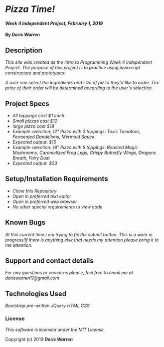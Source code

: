 # _Pizza Time!_

#### _Week 4 Independent Project, February 1, 2019_

#### By _**Doris Warren**_

## Description

_This site was created as the Intro to Programming Week 4 Independent Project. The purpose of this project is to practice using javascript constructors and prototypes:_

_A user can select the ingredients and size of pizza they'd like to order. The price of their order will be determined according to the user's selection._

## Project Specs
* _All toppings cost $1 each_
* _Small pizzas cost $12_
* _large pizza cost $18_
* _Example selection: 12" Pizza with 3 toppings: Toxic Tomatoes, Fermented Dandelions, Mermaid Sauce_
* _Expected output: $15_
* _Example selection: 18" Pizza with 5 toppings: Roasted Magic Mushrooms, Caramelized Frog Legs, Crispy Butterfly Wings, Dragons Breath, Fairy Dust_
* _Expected output: $23_


## Setup/Installation Requirements

* _Clone this Repository_
* _Open in preferred text editor_
* _Open in preferred web browser_
* _No other special requirements to view code_

## Known Bugs

_At this current time i am trying to fix the submit button. This is a work in progress!If there is anything else that needs my attention please bring it to me attention._

## Support and contact details

_For any questions or concerns please, feel free to email me at doriswarren11@gmail.com_

## Technologies Used

_Bootstrap pre-written_
_JQuery_
_HTML_
_CSS_

### License

*This software is licensed under the MIT License.*

Copyright (c) 2019 **_Doris Warren_**
